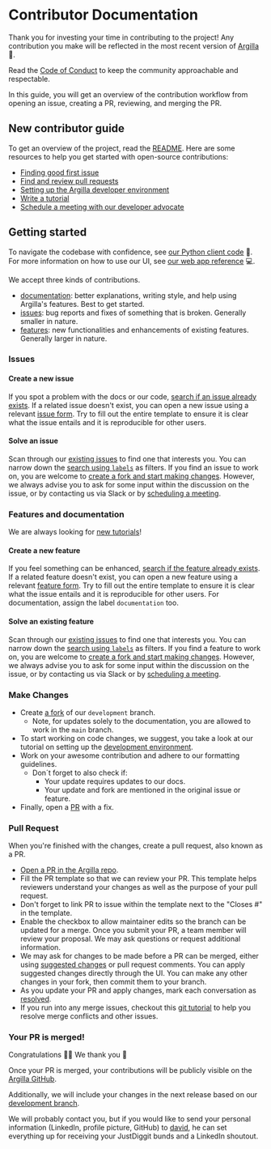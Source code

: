 # Contributor Documentation <!-- omit in toc -->

Thank you for investing your time in contributing to the project! Any contribution you make will be reflected in the most recent version of [Argilla](https://github.com/argilla-io/argilla) 🤩.

Read the [Code of Conduct](https://github.com/argilla-io/argilla/blob/develop/CODE_OF_CONDUCT.md) to keep the community approachable and respectable.

In this guide, you will get an overview of the contribution workflow from opening an issue, creating a PR, reviewing, and merging the PR.

## New contributor guide

To get an overview of the project, read the [README](https://github.com/argilla-io/argilla/blob/develop/README.md). Here are some resources to help you get started with open-source contributions:

- [Finding good first issue](https://github.com/argilla-io/argilla/labels/good%20first%20issue)
- [Find and review pull requests](https://github.com/argilla-io/argilla/pulls)
- [Setting up the Argilla developer environment](./developer_docs.rst)
- [Write a tutorial](https://github.com/argilla-io/argilla/issues/2030)
- [Schedule a meeting with our developer advocate](https://calendly.com/argilla-office-hours/meeting-with-david-from-argilla-30m)

## Getting started

To navigate the codebase with confidence, see [our Python client code](https://docs.argilla.io/en/latest/reference/python/index.html) 🐍. For more information on how to use our UI, see [our web app reference](https://docs.argilla.io/en/latest/reference/webapp/index.html) 💻.

We accept three kinds of contributions.
- [documentation](#features-and-documentation): better explanations, writing style, and help using Argilla's features. Best to get started.
- [issues](#issues): bug reports and fixes of something that is broken. Generally smaller in nature.
- [features](#features-and-documentation): new functionalities and enhancements of existing features. Generally larger in nature.

### Issues

#### Create a new issue

If you spot a problem with the docs or our code, [search if an issue already exists](https://github.com/argilla-io/argilla/issues?q=is%3Aissue). If a related issue doesn't exist, you can open a new issue using a relevant [issue form](https://github.com/argilla-io/argilla/issues/new?assignees=&labels=bug&template=bug_report.md&title=). Try to fill out the entire template to ensure it is clear what the issue entails and it is reproducible for other users.

#### Solve an issue

Scan through our [existing issues](https://github.com/argilla-io/argilla/issues?q=is%3Aissue) to find one that interests you. You can narrow down the [search using `labels`](https://github.com/argilla-io/argilla/labels) as filters. If you find an issue to work on, you are welcome to [create a fork and start making changes](#make-changes). However, we always advise you to ask for some input within the discussion on the issue, or by contacting us via Slack or by [scheduling a meeting](https://calendly.com/argilla-office-hours/meeting-with-david-from-argilla-30m).

### Features and documentation

We are always looking for [new tutorials](https://github.com/argilla-io/argilla/issues/2030)!

#### Create a new feature

If you feel something can be enhanced, [search if the feature already exists](https://github.com/argilla-io/argilla/issues?q=is%3Aissue+label%3Aenhancement).  If a related feature doesn't exist, you can open a new feature using a relevant [feature form](https://github.com/argilla-io/argilla/issues/new?assignees=&labels=enhancement&template=feature_request.md&title=). Try to fill out the entire template to ensure it is clear what the issue entails and it is reproducible for other users. For documentation, assign the label `documentation` too.

#### Solve an existing feature

Scan through our [existing issues](https://github.com/argilla-io/argilla/issues?q=is%3Aissue+label%3Aenhancement) to find one that interests you. You can narrow down the [search using `labels`](https://github.com/argilla-io/argilla/labels) as filters. If you find a feature to work on, you are welcome to [create a fork and start making changes](#make-changes). However, we always advise you to ask for some input within the discussion on the issue, or by contacting us via Slack or by [scheduling a meeting](https://calendly.com/argilla-office-hours/meeting-with-david-from-argilla-30m).

### Make Changes

- Create [a fork](https://github.com/argilla-io/argilla/fork) of our `development` branch.
  - Note, for updates solely to the documentation, you are allowed to work in the `main` branch.
- To start working on code changes, we suggest, you take a look at our tutorial on setting up the [development environment](./developer_docs.rst).
- Work on your awesome contribution and adhere to our formatting guidelines.
  - Don´t forget to also check if:
    - Your update requires updates to our docs.
    - Your update and fork are mentioned in the original issue or feature.
- Finally, open a [PR](#pull-request) with a fix.

### Pull Request

When you're finished with the changes, create a pull request, also known as a PR.
- [Open a PR in the Argilla repo](https://github.com/argilla-io/argilla/compare).
- Fill the PR template so that we can review your PR. This template helps reviewers understand your changes as well as the purpose of your pull request.
- Don't forget to link PR to issue within the template next to the "Closes #" in the template.
- Enable the checkbox to allow maintainer edits so the branch can be updated for a merge.
Once you submit your PR, a team member will review your proposal. We may ask questions or request additional information.
- We may ask for changes to be made before a PR can be merged, either using [suggested changes](https://docs.github.com/en/github/collaborating-with-issues-and-pull-requests/incorporating-feedback-in-your-pull-request) or pull request comments. You can apply suggested changes directly through the UI. You can make any other changes in your fork, then commit them to your branch.
- As you update your PR and apply changes, mark each conversation as [resolved](https://docs.github.com/en/github/collaborating-with-issues-and-pull-requests/commenting-on-a-pull-request#resolving-conversations).
- If you run into any merge issues, checkout this [git tutorial](https://github.com/skills/resolve-merge-conflicts) to help you resolve merge conflicts and other issues.

### Your PR is merged!

Congratulations 🎉🎊 We thank you 🫡

Once your PR is merged, your contributions will be publicly visible on the [Argilla GitHub](https://github.com/argilla-io/argilla#contributors).

Additionally, we will include your changes in the next release based on our [development branch](https://github.com/argilla-io/argilla/tree/develop).

We will probably contact you, but if you would like to send your personal information (LinkedIn, profile picture, GitHub) to [david](mailto:david@argilla.io), he can set everything up for receiving your JustDiggit bunds and a LinkedIn shoutout.

